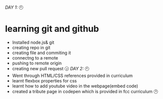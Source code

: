 *DAY 1:* 
:clock10:
# learning git and github
- Installed node.js& git
- creating repo in git
- creating file and commiting it
- connectng to a remote
- pushing to remote origin
- creating new pull request
:clock330:
*DAY 2:*
:clock10:
- Went through HTML/CSS references provided in curriculum
- learnt flexbox properties for css
- learnt how to add youtube video in the webpage(embed code)
- created a tribute page in codepen which is provided in fcc curriculum
:clock2: